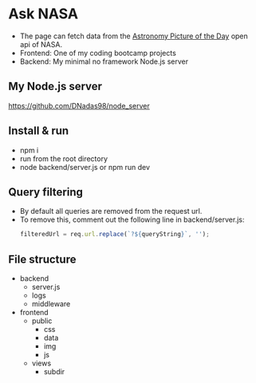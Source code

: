 # Ask NASA
- The page can fetch data from the [Astronomy Picture of the Day](https://github.com/nasa/apod-api) open api of NASA.
- Frontend: One of my coding bootcamp projects
- Backend: My minimal no framework Node.js server

## My Node.js server

https://github.com/DNadas98/node_server

## Install & run

- npm i
- run from the root directory
- node backend/server.js or npm run dev

## Query filtering
- By default all queries are removed from the request url.
- To remove this, comment out the following line in backend/server.js:
  ```js
  filteredUrl = req.url.replace(`?${queryString}`, '');
  ```

## File structure

- backend
  - server.js
  - logs
  - middleware
- frontend
  - public
    - css
    - data
    - img
    - js
  - views
    - subdir
